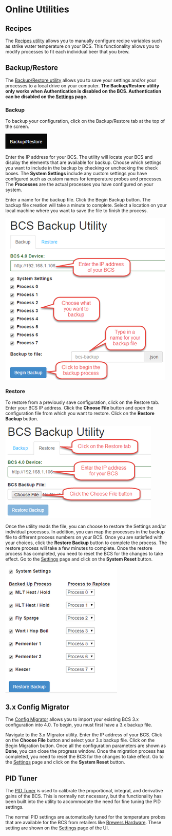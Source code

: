 # Online Utilities 

## Recipes
The [Recipes utility](http://lawn-chair.github.io/bcs-recipes/) allows you to manually configure recipe variables such as strike water temperature on your BCS. This functionality allows you to modify processes to fit each individual beer that you brew. 

## Backup/Restore
The [Backup/Restore utility](http://lawn-chair.github.io/bcs-backup/) allows you to save your settings and/or your processes to a local drive on your computer. **The Backup/Restore utility only works when Authentication is disabled on the BCS. Authentication can be disabled on the [Settings](settings.md) page.**

### Backup
To backup your configuration, click on the Backup/Restore tab at the top of the screen.

![backup_restore](img/backup/backup_restore_tab.png)

Enter the IP address for your BCS. The utility will locate your BCS and display the elements that are available for backup. Choose which settings you want to include in the backup by checking or unchecking the check boxes. The **System Settings** include any custom settings you have configured such as custom names for temperature probes and processes. The **Processes** are the actual processes you have configured on your system.

Enter a name for the backup file. Click the Begin Backup button. The backup file creation will take a minute to complete. Select a location on your local machine where you want to save the file to finish the process.

![backup](img/backup/backup.png)

### Restore
To restore from a previously save configuration, click on the Restore tab. Enter your BCS IP address. Click the **Choose File** button and open the configuration file from which you want to restore. Click on the **Restore Backup** button.

![restore1](img/backup/restore1.png)

Once the utility reads the file, you can choose to restore the Settings and/or individual processes. In addition, you can map the processes in the backup file to different process numbers on your BCS. Once you are satisfied with your choices, click the **Restore Backup** button to complete the process. The restore process will take a few minutes to complete. Once the restore process has completed, you need to reset the BCS for the changes to take effect. Go to the [Settings](settings.md) page and click on the **System Reset** button.

![restore1](img/backup/restore2.png)


## 3.x Config Migrator
The [Config Migrator](http://lawn-chair.github.io/bcs-config-migrator/) allows you to import your existing BCS 3.x configuration into 4.0. To begin, you must first have a 3.x backup file. 

Navigate to the 3.x Migrator utility. Enter the IP address of your BCS. Click on the **Choose File** button and select your 3.x backup file. Click on the Begin Migration button. Once all the configuration parameters are shown as **Done**, you can close the progress window.  Once the migration process has completed, you need to reset the BCS for the changes to take effect. Go to the [Settings](settings.md) page and click on the **System Reset** button.

## PID Tuner

The [PID Tuner](http://lawn-chair.github.io/bcs-pid-tuner/) is used to calibrate the proportional, integral, and derivative gains of the BCS. This is normally not necessary, but the functionality has been built into the utility to accommodate the need for fine tuning the PID settings.

The normal PID settings are automatically tuned for the temperature probes that are available for the BCS from retailers like [Brewers Hardware](http://www.brewershardware.com). These setting are shown on the [Settings](settings.md) page of the UI.
